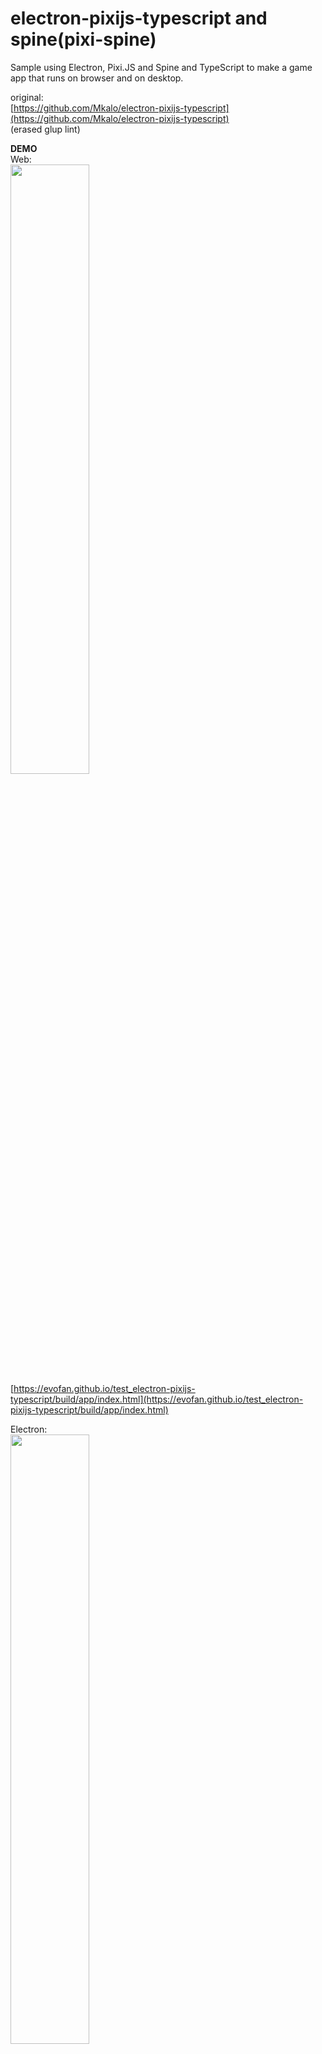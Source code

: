 # electron-pixijs-typescript and spine(pixi-spine)
Sample using Electron, Pixi.JS and Spine and TypeScript to make a game app that runs on browser and on desktop.  

original:  
[https://github.com/Mkalo/electron-pixijs-typescript](https://github.com/Mkalo/electron-pixijs-typescript)  
(erased glup lint)  

**DEMO**  
Web:  
<img src="https://evofan.github.io/test_electron-pixijs-typescript/screenshot/pic_by_browser.jpg" width="50%">   
[https://evofan.github.io/test_electron-pixijs-typescript/build/app/index.html](https://evofan.github.io/test_electron-pixijs-typescript/build/app/index.html)  

Electron:  
<img src="https://evofan.github.io/test_electron-pixijs-typescript/screenshot/pic_by_electron.jpg" width="50%">   

Installer: Releases / latest  
<img src="https://evofan.github.io/test_electron-pixijs-typescript/screenshot/pic_exec.jpg" width="50%"> <img src="https://evofan.github.io/test_electron-pixijs-typescript/screenshot/pic_inst1.jpg" width="25%">      

**How to use it**  
```
npm install
npm run build
npm start
```
You can also build your app to work on a web browser using.  
`npm run web`  

Make Installer  
`electron-builder --win --x64`  

　  
reference  

**PixiJS Examples Pixie**  
[https://pixijs.io/examples/#/plugin-spine/pixie.js](https://pixijs.io/examples/#/plugin-spine/pixie.js)  
Uses background material and script, fairy is unused for spine ver 3.7.  

**Example: Alien**  
[http://ja.esotericsoftware.com/spine-examples-alien](http://ja.esotericsoftware.com/spine-examples-alien)  
Because spine ver 3.8 or higher is required.  

or use other branch.  
>PixiJS Spine plugin supports only format for Spine 3.8. Your model has version 3.3.07.  
>Please look in pixi-spine repository README for another branch.  

**electron 5.0.0 “Uncaught ReferenceError: require is not defined”**  
[https://stackoverflow.com/questions/55093700/electron-5-0-0-uncaught-referenceerror-require-is-not-defined](https://stackoverflow.com/questions/55093700/electron-5-0-0-uncaught-referenceerror-require-is-not-defined)  
>nodeIntegration: true

**ReferenceError: PIXI is not defined · Issue #47 · pixijs/pixi-projection**  
[https://github.com/pixijs/pixi-projection/issues/47](https://github.com/pixijs/pixi-projection/issues/47)  

**pixijs/pixi-spine**  
[https://github.com/pixijs/pixi-spine](https://github.com/pixijs/pixi-spine)  
>Basic Example  

**Creating a desktop application from scratch with Electron and building / releasing it using electron-builder.**  
(Electronで1からデスクトップアプリを作り、electron-builderを使ってビルド・リリースするまで - Qiita)  
[https://qiita.com/saki-engineering/items/203892838e15b3dbd300](https://qiita.com/saki-engineering/items/203892838e15b3dbd300)  

**Electron | Build cross-platform desktop apps with JavaScript, HTML, and CSS.**  
[https://www.electronjs.org/](https://www.electronjs.org/)  

(Uncaught ReferenceError: require is not defined)  
**Electron 12.0.0 'Require' is not defined #463 electron/electron-quick-start**  
[https://github.com/electron/electron-quick-start/issues/463](https://github.com/electron/electron-quick-start/issues/463)  
>webPreferences: {
>	nodeIntegration: true,
>	contextIsolation: false
>}

(Uncaught Error: Cannot find module)  
**electron-builderで「Error: Cannot find module 」が出る場合について | Sysrigar**  
[https://sysrigar.com/2019/11/23/electron-builder%E3%81%A7%E3%80%8Cerror-cannot-find-module-%E3%80%8D%E3%81%8C%E5%87%BA%E3%82%8B%E5%A0%B4%E5%90%88%E3%81%AB%E3%81%A4%E3%81%84/](https://sysrigar.com/2019/11/23/electron-builder%E3%81%A7%E3%80%8Cerror-cannot-find-module-%E3%80%8D%E3%81%8C%E5%87%BA%E3%82%8B%E5%A0%B4%E5%90%88%E3%81%AB%E3%81%A4%E3%81%84/)  
>本件エラーは electron-builder の導入先への指定がおかしいため生じていました。  

npm i -D electron-builderを追加  

**electornで作成した実行ファイル(app/exe)を実行すると「Error: Cannot find module ～」が発生 | Tech Memo**  
[https://tech.shiroshika.com/electorn-error-cannot-find-module/](https://tech.shiroshika.com/electorn-error-cannot-find-module/)  
>package.jsonの「dependencies」にパッケージの記載がない   

dependenciesにエラーが出たモジュールを追加  

